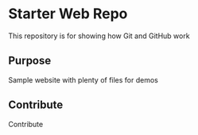 # Starter Web Repo

This repository is for showing how Git and GitHub work

## Purpose

Sample website with plenty of files for demos

## Contribute

Contribute